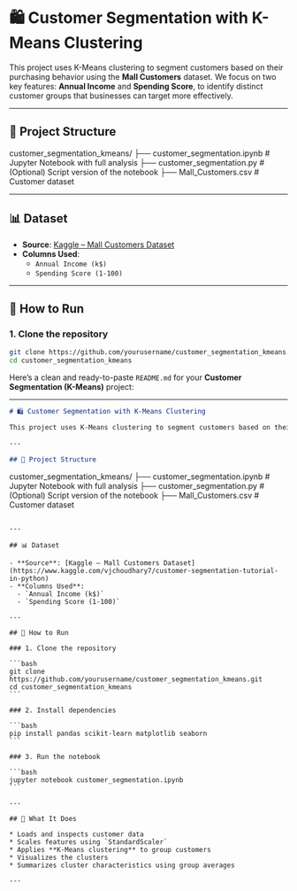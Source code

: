 # 🛍️ Customer Segmentation with K-Means Clustering

This project uses K-Means clustering to segment customers based on their purchasing behavior using the **Mall Customers** dataset. We focus on two key features: **Annual Income** and **Spending Score**, to identify distinct customer groups that businesses can target more effectively.

---

## 📁 Project Structure

customer_segmentation_kmeans/
├── customer_segmentation.ipynb # Jupyter Notebook with full analysis
├── customer_segmentation.py # (Optional) Script version of the notebook
├── Mall_Customers.csv # Customer dataset

---

## 📊 Dataset

- **Source**: [Kaggle – Mall Customers Dataset](https://www.kaggle.com/vjchoudhary7/customer-segmentation-tutorial-in-python)
- **Columns Used**:
  - `Annual Income (k$)`
  - `Spending Score (1-100)`

---

## 🚀 How to Run

### 1. Clone the repository

```bash
git clone https://github.com/yourusername/customer_segmentation_kmeans.git
cd customer_segmentation_kmeans
```

Here’s a clean and ready-to-paste `README.md` for your **Customer Segmentation (K-Means)** project:

---

```markdown
# 🛍️ Customer Segmentation with K-Means Clustering

This project uses K-Means clustering to segment customers based on their purchasing behavior using the **Mall Customers** dataset. We focus on two key features: **Annual Income** and **Spending Score**, to identify distinct customer groups that businesses can target more effectively.

---

## 📁 Project Structure

```

customer\_segmentation\_kmeans/
├── customer\_segmentation.ipynb     # Jupyter Notebook with full analysis
├── customer\_segmentation.py        # (Optional) Script version of the notebook
├── Mall\_Customers.csv              # Customer dataset

````

---

## 📊 Dataset

- **Source**: [Kaggle – Mall Customers Dataset](https://www.kaggle.com/vjchoudhary7/customer-segmentation-tutorial-in-python)
- **Columns Used**:
  - `Annual Income (k$)`
  - `Spending Score (1-100)`

---

## 🚀 How to Run

### 1. Clone the repository

```bash
git clone https://github.com/yourusername/customer_segmentation_kmeans.git
cd customer_segmentation_kmeans
```

### 2. Install dependencies

```bash
pip install pandas scikit-learn matplotlib seaborn
```

### 3. Run the notebook

```bash
jupyter notebook customer_segmentation.ipynb
```

---

## 🤖 What It Does

* Loads and inspects customer data
* Scales features using `StandardScaler`
* Applies **K-Means clustering** to group customers
* Visualizes the clusters
* Summarizes cluster characteristics using group averages

---
